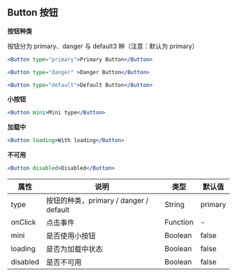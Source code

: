 ---
---

## Button 按钮

**按钮种类**

按钮分为 primary、danger 与 default3 种（注意：默认为 primary）

```jsx
<Button type="primary">Primary Button</Button>

<Button type="danger" >Danger Button</Button>

<Button type="default">Default Button</Button>
```

**小按钮**

```jsx
<Button mini>Mini type</Button>
```

**加载中**

```jsx
<Button loading>With loading</Button>
```

**不可用**

```jsx
<Button disabled>Disabled</Button>
```

| 属性     | 说明                                   | 类型     | 默认值  |
| -------- | -------------------------------------- | -------- | ------- |
| type     | 按钮的种类，primary / danger / default | String   | primary |
| onClick  | 点击事件                               | Function | -       |
| mini     | 是否使用小按钮                         | Boolean  | false   |
| loading  | 是否为加载中状态                       | Boolean  | false   |
| disabled | 是否不可用                             | Boolean  | false   |
